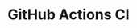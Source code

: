 # GitHub Actions CI









































































































































































































































































































































































































































































































































































































































































































































































































































































































































































































































































































































































































































































































































































































































































































































































































































































































































































































































































































































































































































































































































































































































































































































































































































































































































































































































































































































































































































































































































































































































































































